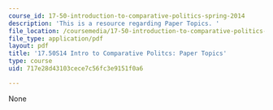 ```yaml
---
course_id: 17-50-introduction-to-comparative-politics-spring-2014
description: 'This is a resource regarding Paper Topics. '
file_location: /coursemedia/17-50-introduction-to-comparative-politics-spring-2014/717e28d43103cece7c56fc3e9151f0a6_MIT17_50S14_Papers.pdf
file_type: application/pdf
layout: pdf
title: '17.50S14 Intro to Comparative Politcs: Paper Topics'
type: course
uid: 717e28d43103cece7c56fc3e9151f0a6

---
```

None